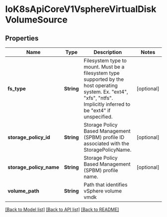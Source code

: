 # IoK8sApiCoreV1VsphereVirtualDiskVolumeSource

## Properties
Name | Type | Description | Notes
------------ | ------------- | ------------- | -------------
**fs_type** | **String** | Filesystem type to mount. Must be a filesystem type supported by the host operating system. Ex. \"ext4\", \"xfs\", \"ntfs\". Implicitly inferred to be \"ext4\" if unspecified. | [optional] 
**storage_policy_id** | **String** | Storage Policy Based Management (SPBM) profile ID associated with the StoragePolicyName. | [optional] 
**storage_policy_name** | **String** | Storage Policy Based Management (SPBM) profile name. | [optional] 
**volume_path** | **String** | Path that identifies vSphere volume vmdk | 

[[Back to Model list]](../README.md#documentation-for-models) [[Back to API list]](../README.md#documentation-for-api-endpoints) [[Back to README]](../README.md)



